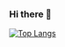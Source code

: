 ### Hi there 👋



[![Top Langs](https://github-readme-stats.vercel.app/api/top-langs/?username=rmf1995)](https://github.com/rmf1995?tab=repositories)


<!--
**rmf1995/rmf1995** is a ✨ _special_ ✨ repository because its `README.md` (this file) appears on your GitHub profile.

Here are some ideas to get you started:

- 🔭 I’m currently working on ...
- 🌱 I’m currently learning ...
- 👯 I’m looking to collaborate on ...
- 🤔 I’m looking for help with ...
- 💬 Ask me about ...
- 📫 How to reach me: ...
- 😄 Pronouns: ...
- ⚡ Fun fact: ...
-->
